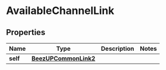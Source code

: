 
# AvailableChannelLink

## Properties
Name | Type | Description | Notes
------------ | ------------- | ------------- | -------------
**self** | [**BeezUPCommonLink2**](BeezUPCommonLink2.md) |  | 




